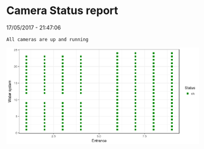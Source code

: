 Camera Status report
================
17/05/2017 - 21:47:06

    All cameras are up and running

![](camreport_files/figure-markdown_github/unnamed-chunk-2-1.png)
